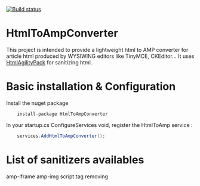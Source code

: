 [![Build status](https://ci.appveyor.com/api/projects/status/yrlvk9bgoo8ib73b?svg=true)](https://ci.appveyor.com/project/antoinebidault/htmltoampconverter)

# HtmlToAmpConverter

This project is intended to provide a lightweight html to AMP converter for article html produced by WYSIWING editors like TinyMCE, CKEditor... It uses [HtmlAgilityPack](https://github.com/zzzprojects/html-agility-pack) for sanitizing html.

# Basic installation & Configuration

Install the nuget package

```NPM
	install-package HtmlToAmpConverter
```

In your startup.cs ConfigureServices void, register the HtmlToAmp service :

```C#
	services.AddHtmlToAmpConverter();
```

# List of sanitizers availables

amp-iframe
amp-img
script tag removing
